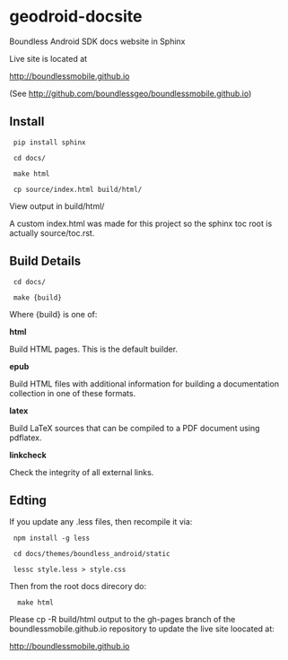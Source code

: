 geodroid-docsite
================

Boundless Android SDK docs website in Sphinx

Live site is located at

   http://boundlessmobile.github.io 

(See http://github.com/boundlessgeo/boundlessmobile.github.io)


Install
-------

     pip install sphinx

     cd docs/

     make html
     
     cp source/index.html build/html/  

View output in build/html/

A custom index.html was made for this project so the sphinx toc root is actually source/toc.rst.


Build Details
-------------

     cd docs/

     make {build}

Where \{build\} is one of:

**html**

Build HTML pages. This is the default builder.

**epub**

Build HTML files with additional information for building a documentation collection in one of these formats.

**latex**

Build LaTeX sources that can be compiled to a PDF document using pdflatex.

**linkcheck**

Check the integrity of all external links.


Edting
------

If you update any .less files, then recompile it via:

     npm install -g less

     cd docs/themes/boundless_android/static

     lessc style.less > style.css
     
Then from the root docs direcory do: 

      make html  

Please cp -R build/html output to the gh-pages branch of the boundlessmobile.github.io repository to update the live site loocated at:

   http://boundlessmobile.github.io



